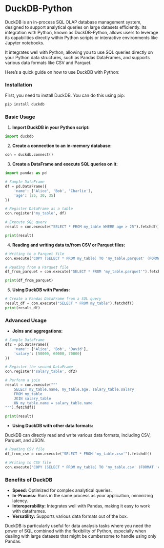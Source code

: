 # DuckDB-Python
DuckDB is an in-process SQL OLAP database management system, designed to support analytical queries on large datasets efficiently. Its integration with Python, known as DuckDB-Python, allows users to leverage its capabilities directly within Python scripts or interactive environments like Jupyter notebooks.

It integrates well with Python, allowing you to use SQL queries directly on your Python data structures, such as Pandas DataFrames, and supports various data formats like CSV and Parquet.

Here’s a quick guide on how to use DuckDB with Python:

### Installation

First, you need to install DuckDB. You can do this using pip:

```bash
pip install duckdb
```

### Basic Usage

1. **Import DuckDB in your Python script:**

```python
import duckdb
```

2. **Create a connection to an in-memory database:**

```python
con = duckdb.connect()
```

3. **Create a DataFrame and execute SQL queries on it:**

```python
import pandas as pd

# Sample DataFrame
df = pd.DataFrame({
    'name': ['Alice', 'Bob', 'Charlie'],
    'age': [25, 30, 35]
})

# Register DataFrame as a table
con.register('my_table', df)

# Execute SQL query
result = con.execute("SELECT * FROM my_table WHERE age > 25").fetchdf()

print(result)
```

4. **Reading and writing data to/from CSV or Parquet files:**

```python
# Writing to a Parquet file
con.execute("COPY (SELECT * FROM my_table) TO 'my_table.parquet' (FORMAT 'parquet')")

# Reading from a Parquet file
df_from_parquet = con.execute("SELECT * FROM 'my_table.parquet'").fetchdf()

print(df_from_parquet)
```

5. **Using DuckDB with Pandas:**

```python
# Create a Pandas DataFrame from a SQL query
result_df = con.execute("SELECT * FROM my_table").fetchdf()
print(result_df)
```

### Advanced Usage

- **Joins and aggregations:**

```python
# Sample DataFrame
df2 = pd.DataFrame({
    'name': ['Alice', 'Bob', 'David'],
    'salary': [50000, 60000, 70000]
})

# Register the second DataFrame
con.register('salary_table', df2)

# Perform a join
result = con.execute("""
    SELECT my_table.name, my_table.age, salary_table.salary
    FROM my_table
    JOIN salary_table
    ON my_table.name = salary_table.name
""").fetchdf()

print(result)
```

- **Using DuckDB with other data formats:**

DuckDB can directly read and write various data formats, including CSV, Parquet, and JSON.

```python
# Reading CSV file
df_from_csv = con.execute("SELECT * FROM 'my_table.csv'").fetchdf()

# Writing to CSV file
con.execute("COPY (SELECT * FROM my_table) TO 'my_table.csv' (FORMAT 'csv')")
```

### Benefits of DuckDB

- **Speed:** Optimized for complex analytical queries.
- **In-Process:** Runs in the same process as your application, minimizing latency.
- **Interoperability:** Integrates well with Pandas, making it easy to work with dataframes.
- **Versatility:** Supports various data formats out of the box.

DuckDB is particularly useful for data analysis tasks where you need the power of SQL combined with the flexibility of Python, especially when dealing with large datasets that might be cumbersome to handle using only Pandas.
